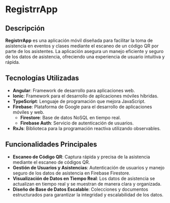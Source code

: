 # RegistrrApp

## Descripción

**RegistrrApp** es una aplicación móvil diseñada para facilitar la toma de asistencia en eventos y clases mediante el escaneo de un código QR por parte de los asistentes. La aplicación asegura un manejo eficiente y seguro de los datos de asistencia, ofreciendo una experiencia de usuario intuitiva y rápida.

## Tecnologías Utilizadas

- **Angular**: Framework de desarrollo para aplicaciones web.
- **Ionic**: Framework para el desarrollo de aplicaciones móviles híbridas.
- **TypeScript**: Lenguaje de programación que mejora JavaScript.
- **Firebase**: Plataforma de Google para el desarrollo de aplicaciones móviles y web.
  - **Firestore**: Base de datos NoSQL en tiempo real.
  - **Firebase Auth**: Servicio de autenticación de usuarios.
- **RxJs**: Biblioteca para la programación reactiva utilizando observables.

## Funcionalidades Principales

- **Escaneo de Código QR**: Captura rápida y precisa de la asistencia mediante el escaneo de códigos QR.
- **Gestión de Usuarios y Asistencias**: Autenticación de usuarios y manejo seguro de los datos de asistencia en Firebase Firestore.
- **Visualización de Datos en Tiempo Real**: Los datos de asistencia se actualizan en tiempo real y se muestran de manera clara y organizada.
- **Diseño de Base de Datos Escalable**: Colecciones y documentos estructurados para garantizar la integridad y escalabilidad de los datos.
